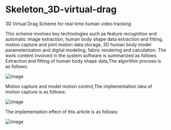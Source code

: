 # Skeleton_3D-virtual-drag
3D Virtual Drag Scheme for real-time human video tracking

This scheme involves key technologies such as feature recognition and automatic image extraction, human body shape data extraction and fitting, motion capture and joint motion data storage, 3D human body model parameterization and digital modeling, fabric rendering and calculation. The work content involved in the system software is summarized as follows.
Extraction and fitting of human body shape data,The algorithm process is as follows:

![image](https://github.com/user-attachments/assets/a96015df-9bdb-40f1-9539-406bd9eb6c0f)

Motion capture and model motion control,The implementation idea of motion capture is as follows:

![image](https://github.com/user-attachments/assets/18bdd36d-05a9-4406-89f7-6a0e6e1e11ec)

The implementation effect of this article is as follows:

![image](https://github.com/user-attachments/assets/275d5f6c-333b-40f3-9286-b903e47b0e4a)
